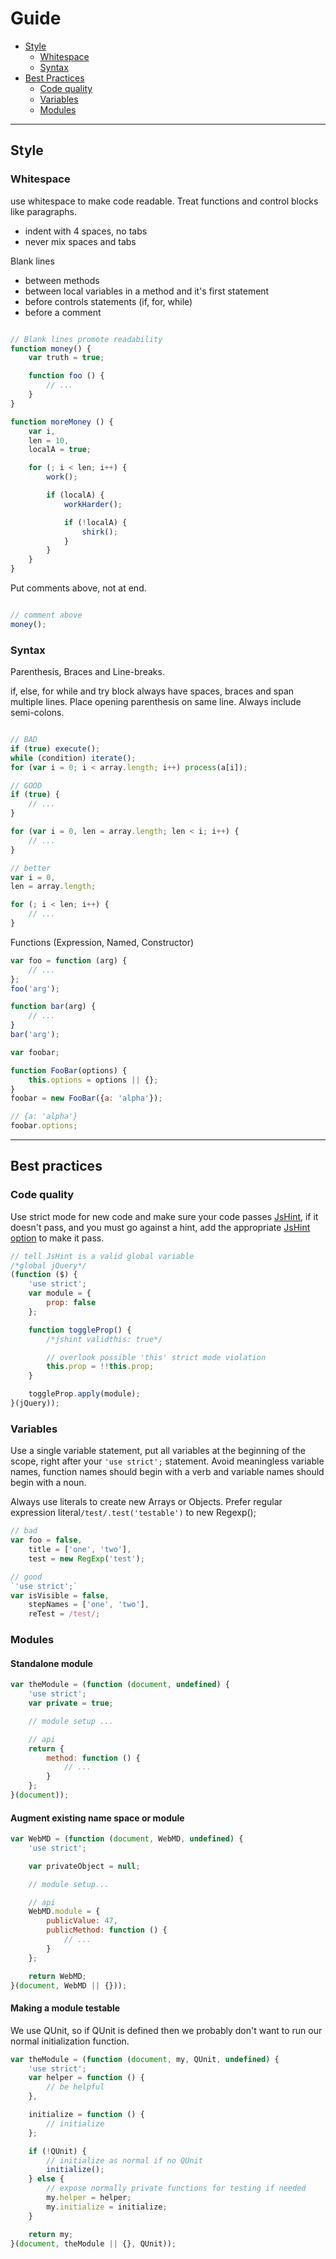 # Guide

* [Style](#style)
    * [Whitespace](#whitespace)
    * [Syntax](#syntax)
* [Best Practices](#best-practices)
    * [Code quality](#code-quality)
    * [Variables](#variables)
    * [Modules](#modules)

---

## Style

### Whitespace

use whitespace to make code readable. Treat functions and control blocks like paragraphs.

* indent with 4 spaces, no tabs
* never mix spaces and tabs

Blank lines

* between methods
* between local variables in a method and it's first statement
* before controls statements (if, for, while)
* before a comment

```javascript

// Blank lines promote readability
function money() {
    var truth = true;

    function foo () {
        // ...
    }
}

function moreMoney () {
    var i,
    len = 10,
    localA = true;

    for (; i < len; i++) {
        work();

        if (localA) {
            workHarder();

            if (!localA) {
                shirk();
            }
        }
    }
}
```

Put comments above, not at end.

``` javascript

// comment above
money();

```

### Syntax

Parenthesis, Braces and Line-breaks.

if, else, for while and try block always have spaces, braces and span multiple lines. Place opening parenthesis on same line. Always include semi-colons.

```javascript

// BAD
if (true) execute();
while (condition) iterate();
for (var i = 0; i < array.length; i++) process(a[i]);

// GOOD
if (true) {
    // ...
}

for (var i = 0, len = array.length; len < i; i++) {
    // ...
}

// better
var i = 0,
len = array.length;

for (; i < len; i++) {
    // ...
}
```

Functions (Expression, Named, Constructor)

```javascript
var foo = function (arg) {
    // ...
};
foo('arg');

function bar(arg) {
    // ...
}
bar('arg');

var foobar;

function FooBar(options) {
    this.options = options || {};
}
foobar = new FooBar({a: 'alpha'});

// {a: 'alpha'}
foobar.options;
```
---

## Best practices

### Code quality

Use strict mode for new code and make sure your code passes [JsHint](http://www.jshint.com/), if it doesn't pass, and you must go against a hint, add the appropriate [JsHint option](http://jshint.com/docs/#enforcing_options) to make it pass.

```javascript
// tell JsHint is a valid global variable
/*global jQuery*/
(function ($) {
    'use strict';
    var module = {
        prop: false
    };

    function toggleProp() {
        /*jshint validthis: true*/

        // overlook possible 'this' strict mode violation
        this.prop = !!this.prop;
    }

    toggleProp.apply(module);
}(jQuery));
```

### Variables

Use a single variable statement, put all variables at the beginning of the scope, right after your `'use strict';` statement. Avoid meaningless variable names, function names should begin with a verb and variable names should begin with a noun.

Always use literals to create new Arrays or Objects. Prefer regular expression literal`/test/.test('testable')` to new Regexp();

```javascript
// bad
var foo = false,
    title = ['one', 'two'],
    test = new RegExp('test');

// good
`'use strict';`
var isVisible = false,
    stepNames = ['one', 'two'],
    reTest = /test/;
```

### Modules

#### Standalone module

```javascript
var theModule = (function (document, undefined) {
    'use strict';
    var private = true;

    // module setup ...

    // api
    return {
        method: function () {
            // ...
        }
    };
}(document));
```

#### Augment existing name space or module

```javascript
var WebMD = (function (document, WebMD, undefined) {
    'use strict';

    var privateObject = null;

    // module setup...

    // api
    WebMD.module = {
        publicValue: 47,
        publicMethod: function () {
            // ...
        }
    };

    return WebMD;
}(document, WebMD || {}));
```

#### Making a module testable

We use QUnit, so if QUnit is defined then we probably don't want to run our normal initialization function.

```javascript
var theModule = (function (document, my, QUnit, undefined) {
    'use strict';
    var helper = function () {
        // be helpful
    },

    initialize = function () {
        // initialize
    };

    if (!QUnit) {
        // initialize as normal if no QUnit
        initialize();
    } else {
        // expose normally private functions for testing if needed
        my.helper = helper;
        my.initialize = initialize;
    }

    return my;
}(document, theModule || {}, QUnit));
```
